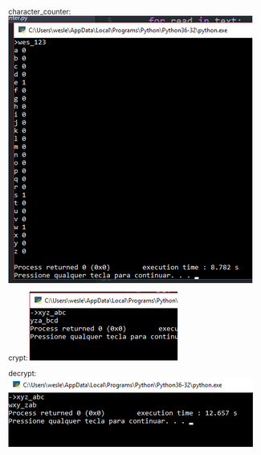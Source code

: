 character_counter:
![character_counter](https://github.com/wesley-cantarino/character_counter/blob/master/img/img.png)

crypt:
![crypt](https://github.com/wesley-cantarino/character_counter/blob/master/img/img1.png)

decrypt:
![decrypt](https://github.com/wesley-cantarino/character_counter/blob/master/img/img2.png)                    
